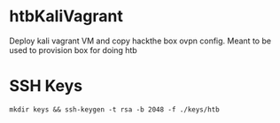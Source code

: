 # htbKaliVagrant
Deploy kali vagrant VM and copy hackthe box ovpn config. Meant to be used to provision box for doing htb

# SSH Keys

``` mkdir keys && ssh-keygen -t rsa -b 2048 -f ./keys/htb ```